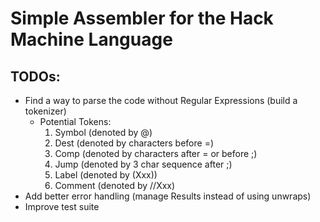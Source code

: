 # Simple Assembler for the Hack Machine Language

## TODOs: 
* Find a way to parse the code without Regular Expressions (build a tokenizer)
    * Potential Tokens: 
        1. Symbol (denoted by @)
        2. Dest (denoted by characters before =)
        3. Comp (denoted by characters after = or before ;)
        4. Jump (denoted by 3 char sequence after ;)
        5. Label (denoted by (Xxx))
        6. Comment (denoted by //Xxx)
* Add better error handling (manage Results instead of using unwraps)
* Improve test suite
